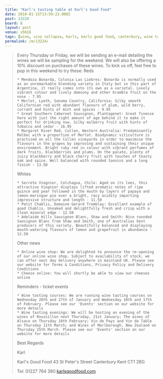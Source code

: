 ```yaml
---
title: "Karl's tasting table at Karl's Good Food"
date: 2010-01-15T13:59:23.000Z
post: 13224
board: 8
layout: post
venue: v5616
tags: [wine, vino collapso, karls, karls good food, canterbury, wine tasting]
permalink: /m/13224/
---
```

<blockquote>Every Thursday or Friday, we will be sending an e-mail detailing the wines we will be sampling for the weekend. We will also be offering a 10% discount on purchases of these wines. To kick us off, feel free to pop in this weekend to try these:
Reds

    * Mendoza Bonarda, Colonia Las Liebres: Bonarda is normally used as an unremarkable blending variety in Italy but in this part of Argentina, it really comes into its own as a varietal. Lovely vibrant colour and lively damsony and other bramble fruit on the nose - 7.95
    * Merlot, Lyeth, Sonoma Country, California: Silky smooth Californian red with abundant flavours of plum, wild berry, currant and hints of mint and spices - 9.95 
    * Great Southern Cabernet Sauvignon, Plantagenet: Great finesse here with just the right amount of age behind it to make it perfect for drinking now. Silky mulberry fruit with hints of tobacco and cedar - 16.95
    * Margaret River Red, Cullen, Western Australia: Predominantly Malbec with a proportion of Merlot. Biodynamic viticulture is practised on all the Cullen vineyards in order to maximise the flavours in the grapes by improving and sustaining their unique environment. Bright ruby red in colour with vibrant perfumes of dark fruits, blackberries and plums. On the palate, plenty of juicy blackberry and black cherry fruit with touches of toasty oak and spice. Well balanced with rounded tannins and a long finish - 13.50

Whites

    * Secreto Viognier, Colchagua, Chile: Aged on its lees, this attractive Viognier displays lifted aromatic notes of ripe quince and pear followed in the mouth by layers of papaya and lemon-meringue pie over a bright, racy acidity imparting impressive structure and length - 11.50
    * Petit Chablis, Domaine Gerard Tremblay: Excellant example of good Chablis. Unoaked and delightfully fresh and crisp with a clean mineral edge - 12.50
    * Adelaide Hills Sauvignon Blanc, Shaw and Smith: Nice rounded Sauvignon Blanc from Shaw and Smith, one of Australias best producers of this variety. Beautifully balanced and displaying mouth-watering flavours of lemon and grapefruit in abundance - 12.50

Other news

    * Online wine shop: We are delighted to announce the re-opening of our online wine shop. Subject to availability of stock, we can offer next day delivery anywhere in mainland UK. Please see our website for Terms & Conditions, Privacy Policy and Delivery Conditions
    * Cheese online: You will shortly be able to view our cheeses online

Reminders - ticket events

    * Wine tasting courses: We are running wine tasting courses on Wednesday 20th and 27th of January and Wednesday 10th and 17th of February. Please see our 'Events' section on our website for more details 
    * Wine tasting evenings: We will be hosting an evening of the wines of Roussillon next Thursday, 21st January; The wines of Alsace on Thursday 18th February; Vin de Pays and Vin de Table on Thursday 11th March; and Wines of Marlborough, New Zealand on Thursday 25th March. Please see our 'Events' section on our website for more details 

 

Best Regards

Karl

Karl's Good Food
43 St Peter's Street
Canterbury
Kent
CT1 2BG

Tel: 01227 764 380
<a href="http://www.karlsgoodfood.com">karlsgoodfood.com</a></blockquote>
